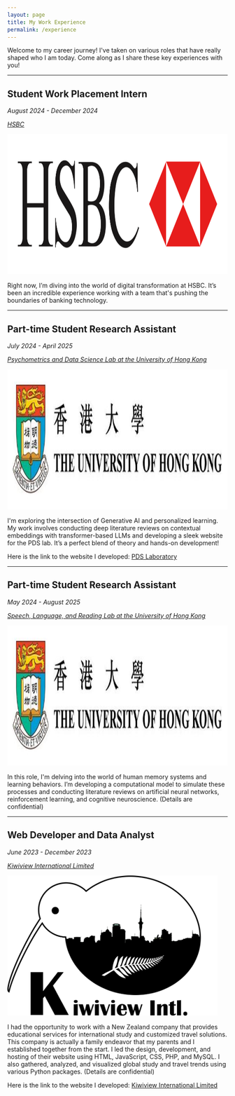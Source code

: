 ```yaml
---
layout: page
title: My Work Experience
permalink: /experience
---
```


<script>
    document.querySelectorAll('header *').forEach(element => {
        element.style.color = ''; // Reset to original color
    });
</script>

Welcome to my career journey! I've taken on various roles that have really shaped who I am today. Come along as I share these key experiences with you!

---

## Student Work Placement Intern

*August 2024 - December 2024*

*[HSBC](https://www.hsbc.com.hk/)*

<div class="image-wrapper">
    <img src="/assets/img/hsbc.png" style="height:8vh;">
</div>

Right now, I’m diving into the world of digital transformation at HSBC. It’s been an incredible experience working with a team that's pushing the boundaries of banking technology.

---

## Part-time Student Research Assistant

*July 2024 - April 2025*

*[Psychometrics and Data Science Lab at the University of Hong Kong](https://psym-ds.github.io/)*

<img src="/assets/img/hku.jpeg" style="height:8vh;">

I'm exploring the intersection of Generative AI and personalized learning. My work involves conducting deep literature reviews on contextual embeddings with transformer-based LLMs and developing a sleek website for the PDS lab. It’s a perfect blend of theory and hands-on development!

Here is the link to the website I developed: [PDS Laboratory](https://psym-ds.github.io/)

---

## Part-time Student Research Assistant

*May 2024 - August 2025*

*[Speech, Language, and Reading Lab at the University of Hong Kong](https://slrlab.edu.hku.hk/)*

<img src="/assets/img/hku.jpeg" style="height:8vh;">

In this role, I'm delving into the world of human memory systems and learning behaviors. I’m developing a computational model to simulate these processes and conducting literature reviews on artificial neural networks, reinforcement learning, and cognitive neuroscience. (Details are confidential)

---

## Web Developer and Data Analyst

*June 2023 - December 2023*

*[Kiwiview International Limited](https://www.kiwiviewintl.co.nz/uk-en/index.php)*

<div class="image-wrapper">
    <img src="/assets/img/kiwiview.png" style="height:8vh;">
</div>

I had the opportunity to work with a New Zealand company that provides educational services for international study and customized travel solutions. This company is actually a family endeavor that my parents and I established together from the start. I led the design, development, and hosting of their website using HTML, JavaScript, CSS, PHP, and MySQL. I also gathered, analyzed, and visualized global study and travel trends using various Python packages. (Details are confidential)

Here is the link to the website I developed: [Kiwiview International Limited](https://www.kiwiviewintl.co.nz/uk-en/index.php)

<!-- ---

## Freelance Tutor of Computer Science and Mathematics

*July 2022 - May 2023*

<img src="/assets/img/tutoring.webp" style="height:8vh;">

Tutoring has been a passion of mine, and during this period, I helped international high school students ace their AP and IB math and computer science exams. I also prepared them for AMC 8 & AMC 10 competitions and assisted with their school coursework to boost their understanding and performance. -->

<script>
    setTimeout(() => {
        document.querySelectorAll('footer *').forEach(element => {
            element.style.color = '';
        });
    }, 3000);
</script>